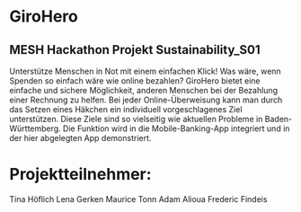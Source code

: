 # GiroHero
## MESH Hackathon Projekt Sustainability_S01

Unterstütze Menschen in Not mit einem einfachen Klick!
Was wäre, wenn Spenden so einfach wäre wie online bezahlen? GiroHero bietet eine einfache und sichere Möglichkeit, anderen Menschen bei der Bezahlung einer Rechnung zu helfen. Bei jeder Online-Überweisung kann man durch das Setzen eines Häkchen ein individuell vorgeschlagenes Ziel unterstützen. Diese Ziele sind so vielseitig wie aktuellen Probleme in Baden-Württemberg. Die Funktion wird in die Mobile-Banking-App integriert und in der hier abgelegten App demonstriert. 

# Projektteilnehmer:

Tina Höflich
Lena Gerken
Maurice Tonn
Adam Alioua
Frederic Findeis